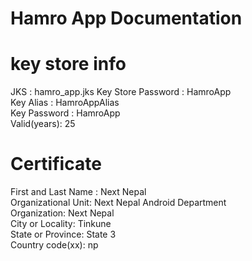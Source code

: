 # Hamro App Documentation
# key store info

JKS : hamro_app.jks
Key Store Password : HamroApp </br>
Key Alias : HamroAppAlias </br>
Key Password : HamroApp </br>
Valid(years): 25 </br>

# Certificate

First and Last Name : Next Nepal </br>
Organizational Unit: Next Nepal Android Department </br>
Organization: Next Nepal </br>
  City or Locality: Tinkune </br>
State or Province: State 3 </br>
Country code(xx): np </br>
